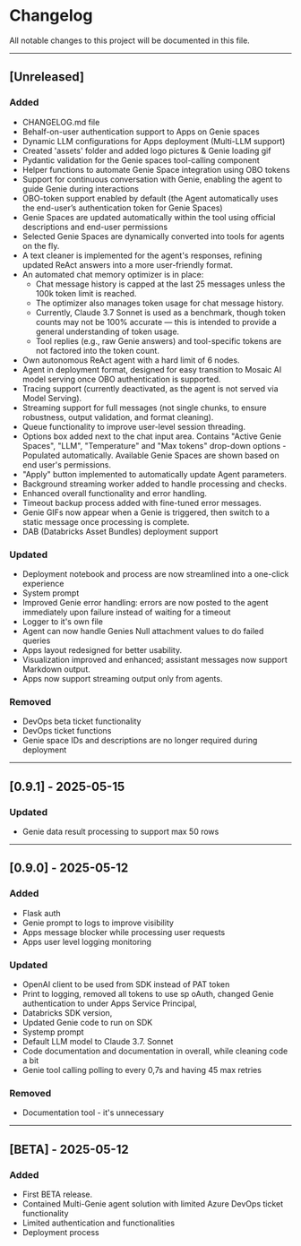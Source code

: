 # Changelog

All notable changes to this project will be documented in this file.

---

## [Unreleased]
### Added
- CHANGELOG.md file
- Behalf-on-user authentication support to Apps on Genie spaces
- Dynamic LLM configurations for Apps deployment (Multi-LLM support)
- Created 'assets' folder and added logo pictures & Genie loading gif
- Pydantic validation for the Genie spaces tool-calling component
- Helper functions to automate Genie Space integration using OBO tokens
- Support for continuous conversation with Genie, enabling the agent to guide Genie during interactions
- OBO-token support enabled by default (the Agent automatically uses the end-user’s authentication token for Genie Spaces)
- Genie Spaces are updated automatically within the tool using official descriptions and end-user permissions
- Selected Genie Spaces are dynamically converted into tools for agents on the fly.
- A text cleaner is implemented for the agent's responses, refining updated ReAct answers into a more user-friendly format.
- An automated chat memory optimizer is in place:
  - Chat message history is capped at the last 25 messages unless the 100k token limit is reached.
  - The optimizer also manages token usage for chat message history.
  - Currently, Claude 3.7 Sonnet is used as a benchmark, though token counts may not be 100% accurate — this is intended to provide a general understanding of token usage.
  - Tool replies (e.g., raw Genie answers) and tool-specific tokens are not factored into the token count.
- Own autonomous ReAct agent with a hard limit of 6 nodes.
- Agent in deployment format, designed for easy transition to Mosaic AI model serving once OBO authentication is supported.
- Tracing support (currently deactivated, as the agent is not served via Model Serving).
- Streaming support for full messages (not single chunks, to ensure robustness, output validation, and format cleaning).
- Queue functionality to improve user-level session threading.
- Options box added next to the chat input area. Contains "Active Genie Spaces", "LLM", "Temperature" and "Max tokens" drop-down options - Populated automatically. Available Genie Spaces are shown based on end user's permissions.
- "Apply" button implemented to automatically update Agent parameters.
- Background streaming worker added to handle processing and checks.
- Enhanced overall functionality and error handling.
- Timeout backup process added with fine-tuned error messages.
- Genie GIFs now appear when a Genie is triggered, then switch to a static message once processing is complete.
- DAB (Databricks Asset Bundles) deployment support

### Updated
- Deployment notebook and process are now streamlined into a one-click experience
- System prompt
- Improved Genie error handling: errors are now posted to the agent immediately upon failure instead of waiting for a timeout
- Logger to it's own file
- Agent can now handle Genies Null attachment values to do failed queries
- Apps layout redesigned for better usability.
- Visualization improved and enhanced; assistant messages now support Markdown output.
- Apps now support streaming output only from agents.

### Removed
- DevOps beta ticket functionality 
- DevOps ticket functions
- Genie space IDs and descriptions are no longer required during deployment

---
## [0.9.1] - 2025-05-15
### Updated
- Genie data result processing to support max 50 rows

---
## [0.9.0] - 2025-05-12
### Added
- Flask auth
- Genie prompt to logs to improve visibility
- Apps message blocker while processing user requests
- Apps user level logging monitoring 

### Updated
- OpenAI client to be used from SDK instead of PAT token
- Print to logging, removed all tokens to use sp oAuth, changed Genie authentication to under Apps Service Principal, 
- Databricks SDK version, 
- Updated Genie code to run on SDK
- Systemp prompt
- Default LLM model to Claude 3.7. Sonnet
- Code documentation and documentation in overall, while cleaning code a bit
- Genie tool calling polling to every 0,7s and having 45 max retries
### Removed
- Documentation tool - it's unnecessary
---
## [BETA] - 2025-05-12
### Added
- First BETA release.
- Contained Multi-Genie agent solution with limited Azure DevOps ticket functionality
- Limited authentication and functionalities
- Deployment process